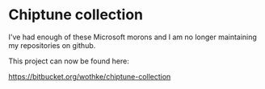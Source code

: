 # Chiptune collection

I've had enough of these Microsoft morons and I am no longer maintaining
my repositories on github.

This project can now be found here:


https://bitbucket.org/wothke/chiptune-collection